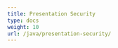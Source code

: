 ```yaml
---
title: Presentation Security
type: docs
weight: 10
url: /java/presentation-security/
---
```



